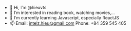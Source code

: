 - 👋 Hi, I’m @hieuvts
- 👀 I’m interested in reading book, watching movies,...
- 🌱 I’m currently learning Javascript, especially ReactJS
- 📫 Email: intelz.hieu@gmail.com Phone: +84 359 545 405

<!---
hieuvts/hieuvts is a ✨ special ✨ repository because its `README.md` (this file) appears on your GitHub profile.
You can click the Preview link to take a look at your changes.
--->
